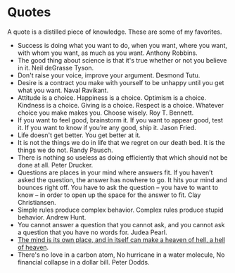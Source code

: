 # Quotes

A quote is a distilled piece of knowledge. These are some of my favorites.

* Success is doing what you want to do, when you want, where you want, with whom you want, as much as you want. Anthony Robbins.
* The good thing about science is that it's true whether or not you believe in it. Neil deGrasse Tyson.
* Don't raise your voice, improve your argument. Desmond Tutu.
* Desire is a contract you make with yourself to be unhappy until you get what you want. Naval Ravikant.
* Attitude is a choice. Happiness is a choice. Optimism is a choice. Kindness is a choice. Giving is a choice. Respect is a choice. Whatever choice you make makes you. Choose wisely. Roy T. Bennett.
* If you want to feel good, brainstorm it. If you want to appear good, test it. If you want to know if you’re any good, ship it. Jason Fried.
* Life doesn't get better. You get better at it.
* It is not the things we do in life that we regret on our death bed. It is the things we do not. Randy Pausch.
* There is nothing so useless as doing efficiently that which should not be done at all. Peter Drucker.
* Questions are places in your mind where answers fit. If you haven’t asked the question, the answer has nowhere to go. It hits your mind and bounces right off. You have to ask the question – you have to want to know – in order to open up the space for the answer to fit. Clay Christiansen.
* Simple rules produce complex behavior. Complex rules produce stupid behavior. Andrew Hunt.
* You cannot answer a question that you cannot ask, and you cannot ask a question that you have no words for. Judea Pearl.
* [The mind is its own place, and in itself can make a heaven of hell, a hell of heaven](https://youtu.be/RPicL1AWrs8?list=WL).
* There's no love in a carbon atom, No hurricane in a water molecule, No financial collapse in a dollar bill. Peter Dodds.
